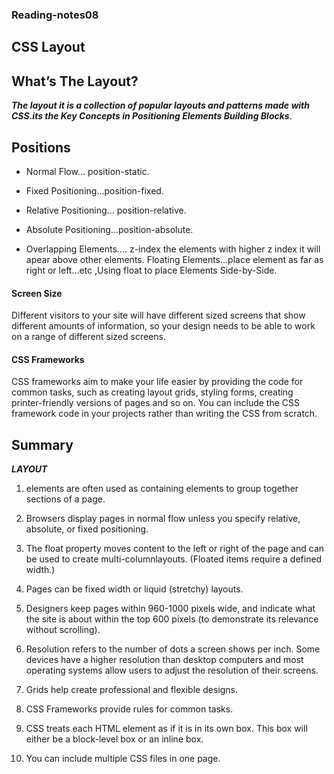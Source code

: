 ### Reading-notes08

## CSS Layout

## What’s The Layout?

**_The layout it is a collection of popular layouts and patterns made with CSS.its the Key Concepts in Positioning Elements Building Blocks_**.


## Positions

- Normal Flow... position-static.

- Fixed Positioning...position-fixed.

- Relative Positioning... position-relative.

- Absolute Positioning...position-absolute.

- Overlapping Elements.... z-index the elements with higher z index it will apear above other elements.
Floating Elements...place element as far as right or left…etc  ,Using float to place Elements Side-by-Side.



#### Screen Size

Different visitors to your site will have different sized screens that show different amounts of information, so your design needs to be able to work on a range of different sized screens.

#### CSS Frameworks

CSS frameworks aim to make your life easier by providing the code for common tasks, such as creating layout grids, styling forms, creating printer-friendly versions of pages and so on. You can include the CSS framework code in your projects rather than writing the CSS from scratch.


## Summary

**_LAYOUT_**

1. <div> elements are often used as containing elements to group together sections of a page.

2.  Browsers display pages in normal flow unless you specify relative, absolute, or fixed positioning.

3. The float property moves content to the left or right of the page and can be used to create multi-columnlayouts.  (Floated items require a defined width.)

4. Pages can be fixed width or liquid (stretchy) layouts.

5. Designers keep pages within 960-1000 pixels wide, and indicate what the site is about within the top 600 pixels (to demonstrate its relevance without scrolling).

6. Resolution refers to the number of dots a screen shows per inch. Some devices have a higher resolution than desktop computers and most operating systems allow users to adjust the resolution of their screens.

7. Grids help create professional and flexible designs.

8. CSS Frameworks provide rules for common tasks.

9. CSS treats each HTML element as if it is in its own box. This box will either be a block-level box or an inline box.

10.  You can include multiple CSS files in one page.





